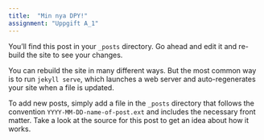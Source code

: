 ```yaml
---
title:  "Min nya DPY!"
assignment: "Uppgift A_1"
---
```

You’ll find this post in your `_posts` directory.<!--more--> Go ahead and edit it and re-build the site to see your changes.

You can rebuild the site in many different ways. But the most common way is to run `jekyll serve`, which launches a web server and auto-regenerates your site when a file is updated.

To add new posts, simply add a file in the `_posts` directory that follows the convention `YYYY-MM-DD-name-of-post.ext` and includes the necessary front matter. Take a look at the source for this post to get an idea about how it works.
